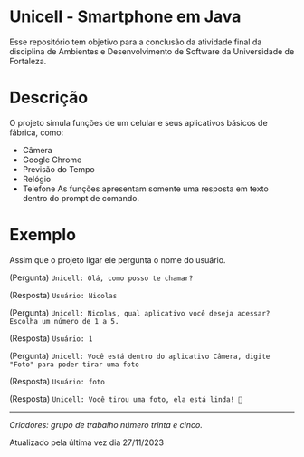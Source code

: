 # Unicell - Smartphone em Java

Esse repositório tem objetivo para a conclusão da atividade final da disciplina de
Ambientes e Desenvolvimento de Software da Universidade de Fortaleza.

# Descrição
O projeto simula funções de um celular e seus aplicativos básicos de fábrica, como:
  * Câmera
  * Google Chrome
  * Previsão do Tempo
  * Relógio
  * Telefone
As funções apresentam somente uma resposta em texto dentro do prompt de comando.

# Exemplo
Assim que o projeto ligar ele pergunta o nome do usuário.

(Pergunta) ``Unicell: Olá, como posso te chamar?``

(Resposta) ``Usuário: Nicolas``

(Pergunta) ``Unicell: Nicolas, qual aplicativo você deseja acessar? Escolha um número de 1 a 5.``

(Resposta) ``Usuário: 1``

(Pergunta) ``Unicell: Você está dentro do aplicativo Câmera, digite "Foto" para poder tirar uma foto``

(Resposta) ``Usuário: foto``

(Resposta) ``Unicell: Você tirou uma foto, ela está linda! 📸``



---

*Criadores: grupo de trabalho número trinta e cinco.*

Atualizado pela última vez dia 27/11/2023
